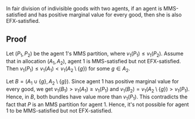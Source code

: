 In fair division of indivisible goods with two agents,
if an agent is MMS-satisfied and has positive marginal value for every good,
then she is also EFX-satisfied.

## Proof

Let $(P_1, P_2)$ be the agent 1's MMS partition, where $v_1(P_1) ≤ v_1(P_2)$.
Assume that in allocation $(A_1, A_2)$, agent 1 is MMS-satisfied but not EFX-satisfied.
Then $v_1(P_1) ≤ v_1(A_1) < v_1(A_2 \setminus \{g\})$ for some $g \in A_2$.

Let $B = (A_1 \cup \{g\}, A_2 \setminus \{g\})$.
Since agent 1 has positive marginal value for every good, we get $v_1(B_1) > v_1(A_1) ≥ v_1(P_1)$
and $v_1(B_2) = v_1(A_2 \setminus \{g\}) > v_1(P_1)$.
Hence, in $B$, both bundles have value more than $v_1(P_1)$.
This contradicts the fact that $P$ is an MMS partition for agent 1.
Hence, it's not possible for agent 1 to be MMS-satisfied but not EFX-satisfied.
